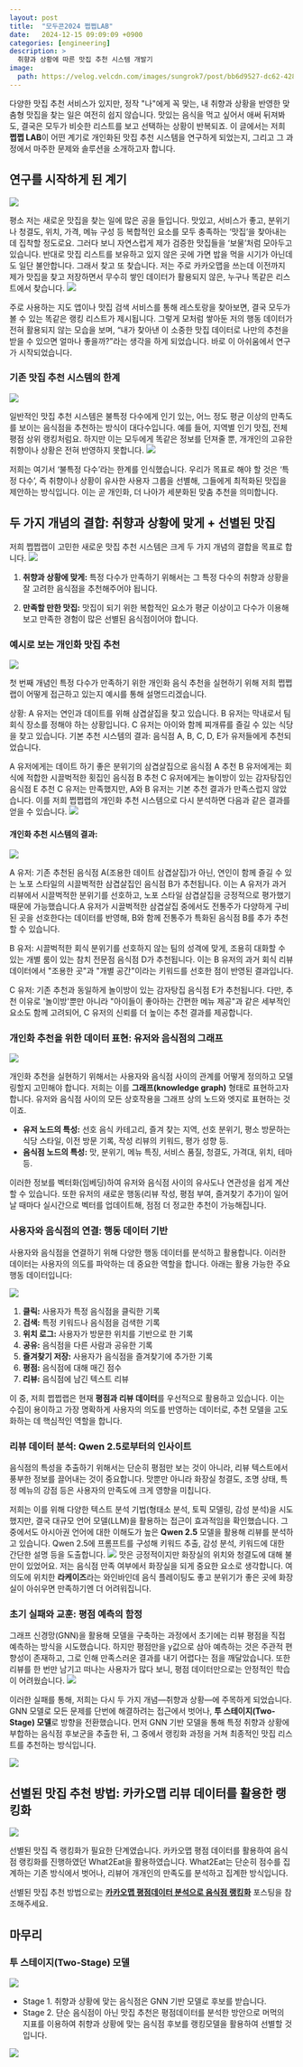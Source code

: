 ```yaml
---
layout: post
title:  "모두콘2024 쩝쩝LAB"
date:   2024-12-15 09:09:09 +0900
categories: [engineering]
description: >
  취향과 상황에 따른 맛집 추천 시스템 개발기
image: 
  path: https://velog.velcdn.com/images/sungrok7/post/bb6d9527-dc62-4280-aea6-3f06f0a5fa5f/image.jpeg
---
```



다양한 맛집 추천 서비스가  있지만, 정작 "나"에게 꼭 맞는, 내 취향과 상황을 반영한 맞춤형 맛집을 찾는 일은 여전히 쉽지 않습니다. 맛있는 음식을 먹고 싶어서 애써 뒤져봐도, 결국은 모두가 비슷한 리스트를 보고 선택하는 상황이 반복되죠. 이 글에서는 저희 **쩝쩝 LAB**이 어떤 계기로 개인화된 맛집 추천 시스템을 연구하게 되었는지, 그리고 그 과정에서 마주한 문제와 솔루션을 소개하고자 합니다.

## 연구를 시작하게 된 계기

![](https://velog.velcdn.com/images/sungrok7/post/ae18299e-eebb-4915-a775-40251dd074f5/image.jpeg)

평소 저는 새로운 맛집을 찾는 일에 많은 공을 들입니다. 맛있고, 서비스가 좋고, 분위기나 청결도, 위치, 가격, 메뉴 구성 등 복합적인 요소를 모두 충족하는 ‘맛집’을 찾아내는 데 집착할 정도로요. 그러다 보니 자연스럽게 제가 검증한 맛집들을 ‘보물’처럼 모아두고 있습니다. 반대로 맛집 리스트를 보유하고 있지 않은 곳에 가면 밥을 먹을 시기가 아닌데도 일단 불안합니다. 그래서 찾고 또 찾습니다. 저는 주로 카카오맵을 쓰는데 이전까지 제가 맛집을 찾고 저장하면서 무수히 쌓인 데이터가 활용되지 않은, 누구나 똑같은 리스트에서 찾습니다.
![](https://velog.velcdn.com/images/sungrok7/post/0b0f2880-1094-4749-9139-e26d9146fda1/image.jpeg)

주로 사용하는 지도 앱이나 맛집 검색 서비스를 통해 레스토랑을 찾아보면, 결국 모두가 볼 수 있는 똑같은 랭킹 리스트가 제시됩니다. 그렇게 모처럼 쌓아둔 저의 행동 데이터가 전혀 활용되지 않는 모습을 보며, “내가 찾아낸 이 소중한 맛집 데이터로 나만의 추천을 받을 수 있으면 얼마나 좋을까?”라는 생각을 하게 되었습니다. 바로 이 아쉬움에서 연구가 시작되었습니다.

### 기존 맛집 추천 시스템의 한계
![](https://velog.velcdn.com/images/sungrok7/post/ff133ac9-ed92-499b-bc72-ee6227554829/image.jpeg)

일반적인 맛집 추천 시스템은 불특정 다수에게 인기 있는, 어느 정도 평균 이상의 만족도를 보이는 음식점을 추천하는 방식이 대다수입니다. 예를 들어, 지역별 인기 맛집, 전체 평점 상위 랭킹처럼요. 하지만 이는 모두에게 똑같은 정보를 던져줄 뿐, 개개인의 고유한 취향이나 상황은 전혀 반영하지 못합니다.
![](https://velog.velcdn.com/images/sungrok7/post/0b1c5982-b992-4dd3-9b5e-d1e1f1d31f37/image.jpeg)

저희는 여기서 ‘불특정 다수’라는 한계를 인식했습니다. 우리가 목표로 해야 할 것은 ‘특정 다수’, 즉 취향이나 상황이 유사한 사용자 그룹을 선별해, 그들에게 최적화된 맛집을 제안하는 방식입니다. 이는 곧 개인화, 더 나아가 세분화된 맞춤 추천을 의미합니다.

## 두 가지 개념의 결합: 취향과 상황에 맞게 + 선별된 맛집

저희 쩝쩝랩이 고민한 새로운 맛집 추천 시스템은 크게 두 가지 개념의 결합을 목표로 합니다.
![](https://velog.velcdn.com/images/sungrok7/post/3cb89ca2-7e1c-41b7-af29-da21d3b6fa8e/image.jpeg)

1. **취향과 상황에 맞게:** 특정 다수가 만족하기 위해서는 그 특정 다수의 취향과 상황을 잘 고려한 음식점을 추천해주어야 됩니다.

2. **만족할 만한 맛집:**  맛집이 되기 위한 복합적인 요소가 평균 이상이고 다수가 이용해보고 만족한 경험이 많은 선별된 음식점이어야 합니다.

### 예시로 보는 개인화 맛집 추천
![](https://velog.velcdn.com/images/sungrok7/post/e3e777d3-cbe6-461d-b29d-c96a20ddc682/image.jpeg)

첫 번째 개념인 특정 다수가 만족하기 위한 개인화 음식 추천을 실현하기 위해 저희 쩝쩝랩이 어떻게 접근하고 있는지 예시를 통해 설명드리겠습니다.

상황:
A 유저는 연인과 데이트를 위해 삼겹살집을 찾고 있습니다.
B 유저는 막내로서 팀 회식 장소를 정해야 하는 상황입니다.
C 유저는 아이와 함께 찌개류를 즐길 수 있는 식당을 찾고 있습니다.
기본 추천 시스템의 결과:
음식점 A, B, C, D, E가 유저들에게 추천되었습니다.

A 유저에게는 데이트 하기 좋은 분위기의 삼겹살집으로 음식점 A 추천
B 유저에게는 회식에 적합한 시끌벅적한 횟집인 음식점 B 추천
C 유저에게는 놀이방이 있는 감자탕집인 음식점 E 추천
C 유저는 만족했지만, A와 B 유저는 기본 추천 결과가 만족스럽지 않았습니다. 이를 저희 쩝쩝랩의 개인화 추천 시스템으로 다시 분석하면 다음과 같은 결과를 얻을 수 있습니다.
![](https://velog.velcdn.com/images/sungrok7/post/b6c3e129-3cce-4cf9-b3ed-48a1cf909d47/image.jpeg)


#### 개인화 추천 시스템의 결과:
![](https://velog.velcdn.com/images/sungrok7/post/52518d99-d3ae-4862-9376-5b40e376d0fe/image.jpeg)

A 유저:
기존 추천된 음식점 A(조용한 데이트 삼겹살집)가 아닌, 연인이 함께 즐길 수 있는 노포 스타일의 시끌벅적한 삼겹살집인 음식점 B가 추천됩니다. 이는 A 유저가 과거 리뷰에서 시끌벅적한 분위기를 선호하고, 노포 스타일 삼겹살집을 긍정적으로 평가했기 때문에 가능했습니다.A 유저가 시끌벅적한 삼겹살집 중에서도 전통주가 다양하게 구비된 곳을 선호한다는 데이터를 반영해, B와 함께 전통주가 특화된 음식점 B를 추가 추천할 수 있습니다.

B 유저:
시끌벅적한 회식 분위기를 선호하지 않는 팀의 성격에 맞게, 조용히 대화할 수 있는 개별 룸이 있는 참치 전문점 음식점 D가 추천됩니다. 이는 B 유저의 과거 회식 리뷰 데이터에서 "조용한 곳"과 "개별 공간"이라는 키워드를 선호한 점이 반영된 결과입니다.

C 유저:
기존 추천과 동일하게 놀이방이 있는 감자탕집 음식점 E가 추천됩니다. 다만, 추천 이유로 '놀이방'뿐만 아니라 "아이들이 좋아하는 간편한 메뉴 제공"과 같은 세부적인 요소도 함께 고려되어, C 유저의 신뢰를 더 높이는 추천 결과를 제공합니다.

### 개인화 추천을 위한 데이터 표현: 유저와 음식점의 그래프
![](https://velog.velcdn.com/images/sungrok7/post/9fc8f675-cfab-4425-9e1e-d777f7b2e2a7/image.jpeg)

개인화 추천을 실현하기 위해서는 사용자와 음식점 사이의 관계를 어떻게 정의하고 모델링할지 고민해야 합니다. 저희는 이를 **그래프(knowledge graph)** 형태로 표현하고자 합니다. 유저와 음식점 사이의 모든 상호작용을 그래프 상의 노드와 엣지로 표현하는 것이죠.

- **유저 노드의 특성:** 선호 음식 카테고리, 즐겨 찾는 지역, 선호 분위기, 평소 방문하는 식당 스타일, 이전 방문 기록, 작성 리뷰의 키워드, 평가 성향 등.  
- **음식점 노드의 특성:** 맛, 분위기, 메뉴 특징, 서비스 품질, 청결도, 가격대, 위치, 테마 등.

이러한 정보를 벡터화(임베딩)하여 유저와 음식점 사이의 유사도나 연관성을 쉽게 계산할 수 있습니다. 또한 유저의 새로운 행동(리뷰 작성, 평점 부여, 즐겨찾기 추가)이 일어날 때마다 실시간으로 벡터를 업데이트해, 점점 더 정교한 추천이 가능해집니다.

### 사용자와 음식점의 연결: 행동 데이터 기반

사용자와 음식점을 연결하기 위해 다양한 행동 데이터를 분석하고 활용합니다. 이러한 데이터는 사용자의 의도를 파악하는 데 중요한 역할을 합니다. 아래는 활용 가능한 주요 행동 데이터입니다:

![](https://velog.velcdn.com/images/sungrok7/post/0f4c39d6-3951-4ac4-b073-2ebd4ddd2063/image.jpeg)

1. **클릭:** 사용자가 특정 음식점을 클릭한 기록  
2. **검색:** 특정 키워드나 음식점을 검색한 기록  
3. **위치 로그:** 사용자가 방문한 위치를 기반으로 한 기록  
4. **공유:** 음식점을 다른 사람과 공유한 기록  
5. **즐겨찾기 저장:** 사용자가 음식점을 즐겨찾기에 추가한 기록  
6. **평점:** 음식점에 대해 매긴 점수  
7. **리뷰:** 음식점에 남긴 텍스트 리뷰  

이 중, 저희 쩝쩝랩은 현재 **평점과 리뷰 데이터**를 우선적으로 활용하고 있습니다. 이는 수집이 용이하고 가장 명확하게 사용자의 의도를 반영하는 데이터로, 추천 모델을 고도화하는 데 핵심적인 역할을 합니다.

### 리뷰 데이터 분석: Qwen 2.5로부터의 인사이트

음식점의 특성을 추출하기 위해서는 단순히 평점만 보는 것이 아니라, 리뷰 텍스트에서 풍부한 정보를 끌어내는 것이 중요합니다. 맛뿐만 아니라 화장실 청결도, 조명 상태, 특정 메뉴의 강점 등은 사용자의 만족도에 크게 영향을 미칩니다.

저희는 이를 위해 다양한 텍스트 분석 기법(형태소 분석, 토픽 모델링, 감성 분석)을 시도했지만, 결국 대규모 언어 모델(LLM)을 활용하는 접근이 효과적임을 확인했습니다. 그 중에서도 아시아권 언어에 대한 이해도가 높은 **Qwen 2.5** 모델을 활용해 리뷰를 분석하고 있습니다. Qwen 2.5에 프롬프트를 구성해 키워드 추출, 감성 분석, 키워드에 대한 간단한 설명 등을 도출합니다.
![](https://velog.velcdn.com/images/sungrok7/post/899cc9d2-7949-4826-bbcb-6c4e3fd884b2/image.jpeg)
맛은 긍정적이지만 화장실의 위치와 청결도에 대해 불만이 있었어요. 저는 음식점 만족 여부에서 화장실을 되게 중요한 요소로 생각합니다. 여의도에 위치한 **라케이즈**라는 와인바인데 음식 플레이팅도 좋고 분위기가 좋은 곳에 화장실이 아쉬우면 만족하기엔 더 어려워집니다.

### 초기 실패와 교훈: 평점 예측의 함정

그래프 신경망(GNN)을 활용해 모델을 구축하는 과정에서 초기에는 리뷰 평점을 직접 예측하는 방식을 시도했습니다. 하지만 평점만을 y값으로 삼아 예측하는 것은 주관적 편향성이 존재하고, 그로 인해 만족스러운 결과를 내기 어렵다는 점을 깨달았습니다. 또한 리뷰를 한 번만 남기고 떠나는 사용자가 많다 보니, 평점 데이터만으로는 안정적인 학습이 어려웠습니다.
![](https://velog.velcdn.com/images/sungrok7/post/4384f0d4-faee-458e-9c9f-af53e5d273c1/image.jpeg)

이러한 실패를 통해, 저희는 다시 두 가지 개념—취향과 상황—에 주목하게 되었습니다. GNN 모델로 모든 문제를 단번에 해결하려는 접근에서 벗어나, **투 스테이지(Two-Stage) 모델**로 방향을 전환했습니다. 먼저 GNN 기반 모델을 통해 특정 취향과 상황에 부합하는 음식점 후보군을 추출한 뒤, 그 중에서 랭킹화 과정을 거쳐 최종적인 맛집 리스트를 추천하는 방식입니다.

![](https://velog.velcdn.com/images/sungrok7/post/e95be99e-63f3-4f3e-83c4-4052d552d2bc/image.jpeg)

## 선별된 맛집 추천 방법: 카카오맵 리뷰 데이터를 활용한 랭킹화
![](https://velog.velcdn.com/images/sungrok7/post/7f4f3e9b-21cd-4cbf-8661-971f72bf75a8/image.jpeg)

선별된 맛집 즉 랭킹화가 필요한 단계였습니다. 카카오맵 평점 데이터를 활용하여 음식점 랭킹화를 진행하였던 What2Eat을 활용하였습니다. What2Eat는 단순히 점수를 집계하는 기존 방식에서 벗어나, 리뷰어 개개인의 만족도를 분석하고 집계한 방식입니다.  

선별된 맛집 추천 방법으로는 [**카카오맵 평점데이터 분석으로 음식점 랭킹화**](https://learningnrunning.github.io/post/tech/review/2024-10-25-what2eat-upgrade/) 포스팅을 참조해주세요.

## 마무리
### 투 스테이지(Two-Stage) 모델
![](https://velog.velcdn.com/images/sungrok7/post/afde6f65-8849-4925-a2eb-9a8fda25466a/image.jpeg)

- Stage 1. 취향과 상황에 맞는 음식점은 GNN 기반 모델로 후보를 받습니다. 
- Stage 2. 단순 음식점이 아닌 맛집 추천은 평점데이터를 분석한 방안으로 머먹의 지표를 이용하여 취향과 상황에 맞는 음식점 후보를 랭킹모델을 활용하여 선별할 것입니다.

![](https://velog.velcdn.com/images/sungrok7/post/d640724d-30a0-48da-834a-80c7f2951a44/image.jpeg)


[jekyll-docs]: https://jekyllrb.com/docs/home
[jekyll-gh]:   https://github.com/jekyll/jekyll
[jekyll-talk]: https://talk.jekyllrb.com/